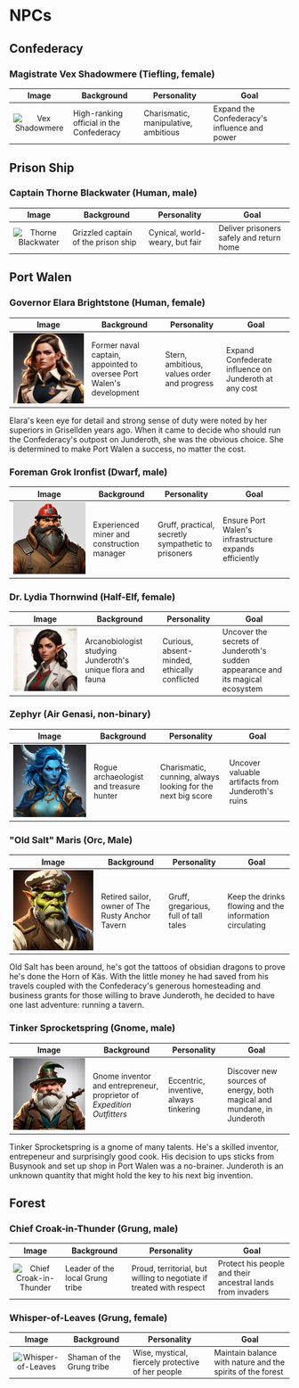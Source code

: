 # NPCs

## Confederacy

### Magistrate Vex Shadowmere (Tiefling, female)

|                Image                 | Background                               | Personality                          | Goal                                         |
| :----------------------------------: | ---------------------------------------- | ------------------------------------ | -------------------------------------------- |
| ![Vex Shadowmere](./images/vex.webp) | High-ranking official in the Confederacy | Charismatic, manipulative, ambitious | Expand the Confederacy's influence and power |

## Prison Ship

### Captain Thorne Blackwater (Human, male)

|                   Image                    | Background                          | Personality                    | Goal                                     |
| :----------------------------------------: | ----------------------------------- | ------------------------------ | ---------------------------------------- |
| ![Thorne Blackwater](./images/thorne.webp) | Grizzled captain of the prison ship | Cynical, world-weary, but fair | Deliver prisoners safely and return home |

## Port Walen

### Governor Elara Brightstone (Human, female)

|                   Image                   | Background                                                          | Personality                                 | Goal                                                  |
| :---------------------------------------: | ------------------------------------------------------------------- | ------------------------------------------- | ----------------------------------------------------- |
| ![Elara Brightstone](./images/elara.webp) | Former naval captain, appointed to oversee Port Walen's development | Stern, ambitious, values order and progress | Expand Confederate influence on Junderoth at any cost |

Elara's keen eye for detail and strong sense of duty were noted by her superiors
in Grisellden years ago. When it came to decide who should run the Confederacy's
outpost on Junderoth, she was the obvious choice. She is determined to make Port
Walen a success, no matter the cost.

### Foreman Grok Ironfist (Dwarf, male)

|                Image                 | Background                                 | Personality                                         | Goal                                                   |
| :----------------------------------: | ------------------------------------------ | --------------------------------------------------- | ------------------------------------------------------ |
| ![Grok Ironfist](./images/grok.webp) | Experienced miner and construction manager | Gruff, practical, secretly sympathetic to prisoners | Ensure Port Walen's infrastructure expands efficiently |

### Dr. Lydia Thornwind (Half-Elf, female)

|                  Image                  | Background                                                  | Personality                                  | Goal                                                                           |
| :-------------------------------------: | ----------------------------------------------------------- | -------------------------------------------- | ------------------------------------------------------------------------------ |
| ![Lydia Thornwind](./images/lydia.webp) | Arcanobiologist studying Junderoth's unique flora and fauna | Curious, absent-minded, ethically conflicted | Uncover the secrets of Junderoth's sudden appearance and its magical ecosystem |

### Zephyr (Air Genasi, non-binary)

|              Image              | Background                              | Personality                                                 | Goal                                              |
| :-----------------------------: | --------------------------------------- | ----------------------------------------------------------- | ------------------------------------------------- |
| ![Zephyr](./images/zephyr.webp) | Rogue archaeologist and treasure hunter | Charismatic, cunning, always looking for the next big score | Uncover valuable artifacts from Junderoth's ruins |

### "Old Salt" Maris (Orc, Male)

|                Image                | Background                                       | Personality                           | Goal                                                    |
| :---------------------------------: | ------------------------------------------------ | ------------------------------------- | ------------------------------------------------------- |
| ![Old Salt](./images/old-salt.webp) | Retired sailor, owner of The Rusty Anchor Tavern | Gruff, gregarious, full of tall tales | Keep the drinks flowing and the information circulating |

Old Salt has been around, he's got the tattoos of obsidian dragons to prove he's
done the Horn of Käs. With the little money he had saved from his travels
coupled with the Confederacy's generous homesteading and business grants for
those willing to brave Junderoth, he decided to have one last adventure: running
a tavern.

### Tinker Sprocketspring (Gnome, male)

|                     Image                      | Background                                                             | Personality                            | Goal                                                                   |
| :--------------------------------------------: | ---------------------------------------------------------------------- | -------------------------------------- | ---------------------------------------------------------------------- |
| ![Tinker Sprocketspring](./images/tinker.webp) | Gnome inventor and entrepreneur, proprietor of _Expedition Outfitters_ | Eccentric, inventive, always tinkering | Discover new sources of energy, both magical and mundane, in Junderoth |

Tinker Sprocketspring is a gnome of many talents. He's a skilled inventor,
entrepeneur and surprisingly good cook. His decision to ups sticks from Busynook
and set up shop in Port Walen was a no-brainer. Junderoth is an unknown quantity
that might hold the key to his next big invention.

## Forest

### Chief Croak-in-Thunder (Grung, male)

|                     Image                      | Background                      | Personality                                                          | Goal                                                       |
| :--------------------------------------------: | ------------------------------- | -------------------------------------------------------------------- | ---------------------------------------------------------- |
| ![Chief Croak-in-Thunder](./images/croak.webp) | Leader of the local Grung tribe | Proud, territorial, but willing to negotiate if treated with respect | Protect his people and their ancestral lands from invaders |

### Whisper-of-Leaves (Grung, female)

|                    Image                    | Background                | Personality                                       | Goal                                                       |
| :-----------------------------------------: | ------------------------- | ------------------------------------------------- | ---------------------------------------------------------- |
| ![Whisper-of-Leaves](./images/whisper.webp) | Shaman of the Grung tribe | Wise, mystical, fiercely protective of her people | Maintain balance with nature and the spirits of the forest |
